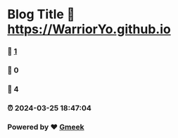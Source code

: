 # Blog Title :link: https://WarriorYo.github.io 
### :page_facing_up: [1](https://WarriorYo.github.io/tag.html) 
### :speech_balloon: 0 
### :hibiscus: 4 
### :alarm_clock: 2024-03-25 18:47:04 
### Powered by :heart: [Gmeek](https://github.com/Meekdai/Gmeek)
